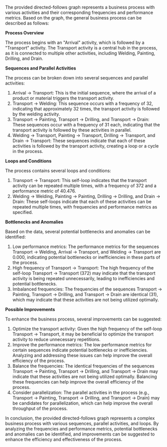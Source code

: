 The provided directed-follows graph represents a business process with various activities and their corresponding frequencies and performance metrics. Based on the graph, the general business process can be described as follows:

**Process Overview**

The process begins with an "Arrival" activity, which is followed by a "Transport" activity. The Transport activity is a central hub in the process, as it is connected to multiple other activities, including Welding, Painting, Drilling, and Drain.

**Sequences and Parallel Activities**

The process can be broken down into several sequences and parallel activities:

1. Arrival -> Transport: This is the initial sequence, where the arrival of a product or material triggers the transport activity.
2. Transport -> Welding: This sequence occurs with a frequency of 32, indicating that approximately 32 times, the transport activity is followed by the welding activity.
3. Transport -> Painting, Transport -> Drilling, and Transport -> Drain: These sequences occur with a frequency of 31 each, indicating that the transport activity is followed by these activities in parallel.
4. Welding -> Transport, Painting -> Transport, Drilling -> Transport, and Drain -> Transport: These sequences indicate that each of these activities is followed by the transport activity, creating a loop or a cycle in the process.

**Loops and Conditions**

The process contains several loops and conditions:

1. Transport -> Transport: This self-loop indicates that the transport activity can be repeated multiple times, with a frequency of 372 and a performance metric of 40.476.
2. Welding -> Welding, Painting -> Painting, Drilling -> Drilling, and Drain -> Drain: These self-loops indicate that each of these activities can be repeated multiple times, with frequencies and performance metrics as specified.

**Bottlenecks and Anomalies**

Based on the data, several potential bottlenecks and anomalies can be identified:

1. Low performance metrics: The performance metrics for the sequences Transport -> Welding, Arrival -> Transport, and Welding -> Transport are 0.000, indicating potential bottlenecks or inefficiencies in these parts of the process.
2. High frequency of Transport -> Transport: The high frequency of the self-loop Transport -> Transport (372) may indicate that the transport activity is being repeated unnecessarily, leading to inefficiencies and potential bottlenecks.
3. Imbalanced frequencies: The frequencies of the sequences Transport -> Painting, Transport -> Drilling, and Transport -> Drain are identical (31), which may indicate that these activities are not being utilized optimally.

**Possible Improvements**

To enhance the business process, several improvements can be suggested:

1. Optimize the transport activity: Given the high frequency of the self-loop Transport -> Transport, it may be beneficial to optimize the transport activity to reduce unnecessary repetitions.
2. Improve the performance metrics: The low performance metrics for certain sequences indicate potential bottlenecks or inefficiencies. Analyzing and addressing these issues can help improve the overall efficiency of the process.
3. Balance the frequencies: The identical frequencies of the sequences Transport -> Painting, Transport -> Drilling, and Transport -> Drain may indicate that these activities are not being utilized optimally. Balancing these frequencies can help improve the overall efficiency of the process.
4. Consider parallelization: The parallel activities in the process (e.g., Transport -> Painting, Transport -> Drilling, and Transport -> Drain) may be candidates for parallelization, which can help improve the overall throughput of the process.

In conclusion, the provided directed-follows graph represents a complex business process with various sequences, parallel activities, and loops. By analyzing the frequencies and performance metrics, potential bottlenecks and anomalies can be identified, and improvements can be suggested to enhance the efficiency and effectiveness of the process.